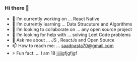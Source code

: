 ### Hi there 👋

- 🔭 I’m currently working on ... React Native 
- 🌱 I’m currently learning ... Data Strucuture and Algorithms 
- 👯 I’m looking to collaborate on ... any open source project 
- 🤔 I’m looking for help with ... solving Leet Code problems 
- 💬 Ask me about ... JS , ReactJs and Open Source 
- 📫 How to reach me: ... saadpasta70@gmail.com
- ⚡ Fun fact: ... I am 18 
jjjjjgfjgfjgf
